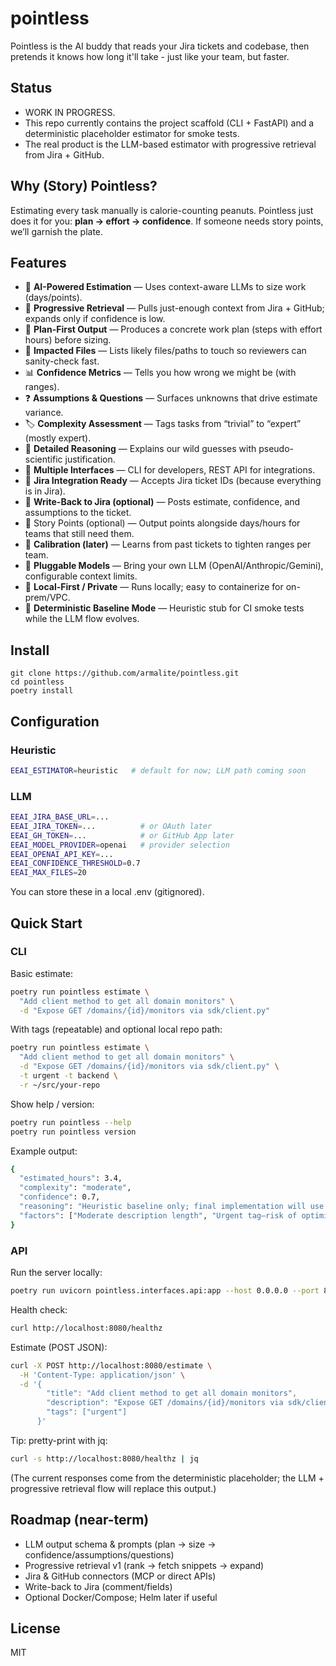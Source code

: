 # pointless
Pointless is the AI buddy that reads your Jira tickets and codebase, then pretends it knows how long it'll take - just like your team, but faster. 

## Status
 - WORK IN PROGRESS. 
 - This repo currently contains the project scaffold (CLI + FastAPI) and a deterministic placeholder estimator for smoke tests. 
 - The real product is the LLM-based estimator with progressive retrieval from Jira + GitHub.

## Why (Story) Pointless?
Estimating every task manually is calorie-counting peanuts. Pointless just does it for you: **plan → effort → confidence**. If someone needs story points, we’ll garnish the plate.

## Features

- 🤖 **AI-Powered Estimation** — Uses context-aware LLMs to size work (days/points).
- 🔎 **Progressive Retrieval** — Pulls just-enough context from Jira + GitHub; expands only if confidence is low.
- 🧭 **Plan-First Output** — Produces a concrete work plan (steps with effort hours) before sizing.
- 📁 **Impacted Files** — Lists likely files/paths to touch so reviewers can sanity-check fast.
- 📊 **Confidence Metrics** — Tells you how wrong we might be (with ranges).
- ❓ **Assumptions & Questions** — Surfaces unknowns that drive estimate variance.
- 🏷️ **Complexity Assessment** — Tags tasks from “trivial” to “expert” (mostly expert).
- 📝 **Detailed Reasoning** — Explains our wild guesses with pseudo-scientific justification.
- 🔄 **Multiple Interfaces** — CLI for developers, REST API for integrations.
- 🎯 **Jira Integration Ready** — Accepts Jira ticket IDs (because everything is in Jira).
- 📝 **Write-Back to Jira (optional)** — Posts estimate, confidence, and assumptions to the ticket.
- 🎯 Story Points (optional) — Output points alongside days/hours for teams that still need them.
- 🎯 **Calibration (later)** — Learns from past tickets to tighten ranges per team.
- 🧩 **Pluggable Models** — Bring your own LLM (OpenAI/Anthropic/Gemini), configurable context limits.
- 🔐 **Local-First / Private** — Runs locally; easy to containerize for on-prem/VPC.
- 🧪 **Deterministic Baseline Mode** — Heuristic stub for CI smoke tests while the LLM flow evolves.


## Install
```
git clone https://github.com/armalite/pointless.git
cd pointless
poetry install
```

## Configuration


### Heuristic
```bash
EEAI_ESTIMATOR=heuristic   # default for now; LLM path coming soon
```

### LLM
```bash
EEAI_JIRA_BASE_URL=...
EEAI_JIRA_TOKEN=...          # or OAuth later
EEAI_GH_TOKEN=...            # or GitHub App later
EEAI_MODEL_PROVIDER=openai   # provider selection
EEAI_OPENAI_API_KEY=...
EEAI_CONFIDENCE_THRESHOLD=0.7
EEAI_MAX_FILES=20
```
You can store these in a local .env (gitignored).


## Quick Start

### CLI
Basic estimate:
```bash
poetry run pointless estimate \
  "Add client method to get all domain monitors" \
  -d "Expose GET /domains/{id}/monitors via sdk/client.py"
```

With tags (repeatable) and optional local repo path:
```bash
poetry run pointless estimate \
  "Add client method to get all domain monitors" \
  -d "Expose GET /domains/{id}/monitors via sdk/client.py" \
  -t urgent -t backend \
  -r ~/src/your-repo
```

Show help / version: 
```bash
poetry run pointless --help
poetry run pointless version
```

Example output:
```bash
{
  "estimated_hours": 3.4,
  "complexity": "moderate",
  "confidence": 0.7,
  "reasoning": "Heuristic baseline only; final implementation will use progressive retrieval over Jira/GitHub and an LLM (plan→size) with confidence & assumptions.",
  "factors": ["Moderate description length", "Urgent tag—risk of optimistic sizing"]
}
```

### API
Run the server locally:
```bash
poetry run uvicorn pointless.interfaces.api:app --host 0.0.0.0 --port 8080
```

Health check:
```bash
curl http://localhost:8080/healthz
```

Estimate (POST JSON):
```bash
curl -X POST http://localhost:8080/estimate \
  -H 'Content-Type: application/json' \
  -d '{
        "title": "Add client method to get all domain monitors",
        "description": "Expose GET /domains/{id}/monitors via sdk/client.py",
        "tags": ["urgent"]
      }'
```

Tip: pretty-print with jq:
```bash
curl -s http://localhost:8080/healthz | jq

```

(The current responses come from the deterministic placeholder; the LLM + progressive retrieval flow will replace this output.)

## Roadmap (near-term)

 - LLM output schema & prompts (plan → size → confidence/assumptions/questions)
 - Progressive retrieval v1 (rank → fetch snippets → expand)
 - Jira & GitHub connectors (MCP or direct APIs)
 - Write-back to Jira (comment/fields)
 - Optional Docker/Compose; Helm later if useful


 ## License
 MIT